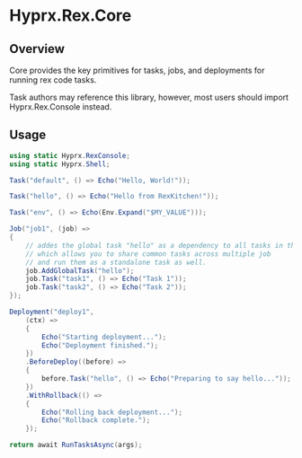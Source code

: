 # Hyprx.Rex.Core

## Overview

Core provides the key primitives for tasks, jobs, and deployments for running
rex code tasks.

Task authors may reference this library, however, most users should import
Hyprx.Rex.Console instead.

## Usage

```csharp
using static Hyprx.RexConsole;
using static Hyprx.Shell;

Task("default", () => Echo("Hello, World!"));

Task("hello", () => Echo("Hello from RexKitchen!"));

Task("env", () => Echo(Env.Expand("$MY_VALUE")));

Job("job1", (job) =>
{
    // addes the global task "hello" as a dependency to all tasks in this job
    // which allows you to share common tasks across multiple job
    // and run them as a standalone task as well.
    job.AddGlobalTask("hello");
    job.Task("task1", () => Echo("Task 1"));
    job.Task("task2", () => Echo("Task 2"));
});

Deployment("deploy1",
    (ctx) =>
    {
        Echo("Starting deployment...");
        Echo("Deployment finished.");
    })
    .BeforeDeploy((before) =>
    {
        before.Task("hello", () => Echo("Preparing to say hello..."));
    })
    .WithRollback(() =>
    {
        Echo("Rolling back deployment...");
        Echo("Rollback complete.");
    });

return await RunTasksAsync(args);
```
